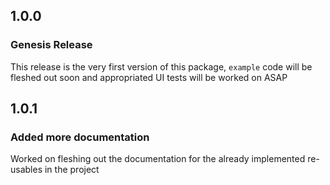 ## 1.0.0

### Genesis Release

This release is the very first version of this package, `example` code will be fleshed out soon and appropriated UI tests will be worked on ASAP

## 1.0.1

### Added more documentation

Worked on fleshing out the documentation for the already implemented re-usables in the project
